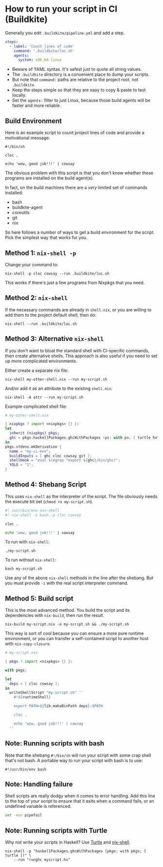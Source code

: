 # How to run your script in CI (Buildkite)

Generally you edit `.buildkite/pipeline.yml` and add a step.

```yaml
steps:
  - label: 'Count lines of code'
    command: '.buildkite/loc.sh'
    agents:
      system: x86_64-linux
```

* Beware of YAML syntax. It's safest just to quote all string values.
* The `.buildkite` directory is a convenient place to dump your scripts.
* But note that `command:` paths are relative to the project root, not
  `.buildkite`.
* Keep the steps simple so that they are easy to copy & paste to test
  locally.
* Set the `agents:` filter to just Linux, because those build agents
  will be faster and more reliable.


## Build Environment

Here is an example script to count project lines of code and provide a
motivational message.

```
#!/bin/sh

cloc .

echo 'wow, good job!!!' | cowsay
```

The obvious problem with this script is that you don't know whether
these programs are installed on the build agent(s).

In fact, on the build machines there are a _very_ limited set of
commands installed:

* bash
* buildkite-agent
* coreutils
* git
* nix

So here follows a number of ways to get a build environment for the
script. Pick the simplest way that works for you.


## Method 1: `nix-shell -p`

Change your command to:

```
nix-shell -p cloc cowsay --run .buildkite/loc.sh
```

This works if there's just a few programs from Nixpkgs that you need.


## Method 2: `nix-shell`

If the necessary commands are already in `shell.nix`, or you are
willing to add them to the project default shell, then do:

```
nix-shell --run .buildkite/loc.sh
```


## Method 3: Alternative `nix-shell`

If you don't want to bloat the standard shell with CI-specific
commands, then create alternative shells. This approach is also useful
if you need to set up more complicated environments.

Either create a separate nix file:

```
nix-shell my-other-shell.nix --run my-script.sh
```

And/or add it as an attribute to the existing `shell.nix`:

```
nix-shell -A attr --run my-script.sh
```

Example complicated shell file:

```nix
# my-other-shell.nix

{ nixpkgs ? import <nixpkgs> {} }:
let
  inherit (nixpkgs) pkgs;
  ghc = pkgs.haskellPackages.ghcWithPackages (ps: with ps; [ turtle hxt ]);
in
pkgs.stdenv.mkDerivation {
  name = "my-ci-env";
  buildInputs = [ ghc cloc cowsay git ];
  shellHook = "eval $(egrep ^export ${ghc}/bin/ghc)";
  YOLO = "1";
}
```


## Method 4: Shebang Script

This uses `nix-shell` as the interpreter of the script. The file
obviously needs the execute bit set (`chmod +x my-script.sh`).

```bash
#! /usr/bin/env nix-shell
#! nix-shell -i bash -p cloc cowsay

cloc .

echo 'wow, good job!!!' | cowsay
```

To run with `nix-shell`:

```
./my-script.sh
```

To run without `nix-shell`:

```
bash my-script.sh
```

Use any of the above `nix-shell` methods in the line after the
shebang. But you must provide `-i` with the real script interpreter
command.


## Method 5: Build script

This is the most advanced method. You build the script and its
dependencies with `nix-build`, then run the result.

```
nix-build my-script.nix -o my-script.sh && ./my-script.sh
```

This way is sort of cool because you can ensure a more pure runtime
environment, or you can transfer a self-contained script to another
host with `nix-copy-closure`.

```nix
# my-script.nix

{ pkgs ? import <nixpkgs> {} }:

with pkgs;

let
  deps = [ cloc cowsay ];
in
  writeShellScript "my-script.sh" ''
    #!${runtimeShell}

    export PATH=${lib.makeBinPath deps}:$PATH

    cloc .

    echo 'wow, good job!!!' | cowsay
  ''
```


## Note: Running scripts with bash

Note that the shebang `#!/bin/sh` will run your script with some crap
shell that's not bash. A portable way to run your script with bash is
to use:

```
#!/usr/bin/env bash
```


## Note: Handling failure

Shell scripts are really dodgy when it comes to error handling. Add
this line to the top of your script to ensure that it exits when a
command fails, or an undefined variable is referenced:

```bash
set -euo pipefail
```


## Note: Running scripts with Turtle

Why not write your scripts in Haskell?
Use [Turtle](http://hackage.haskell.org/package/turtle) and
[nix-shell](https://nixos.org/nixpkgs/manual/#how-to-create-ad-hoc-environments-for-nix-shell).

```
nix-shell -p "haskellPackages.ghcWithPackages (pkgs: with pkgs; [ turtle ])" \
    --run "runghc myscript.hs"
```
